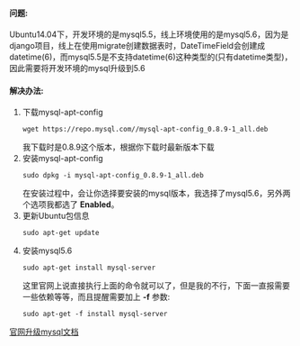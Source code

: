 #### 问题:
Ubuntu14.04下，开发环境的是mysql5.5，线上环境使用的是mysql5.6，因为是django项目，线上在使用migrate创建数据表时，DateTimeField会创建成datetime(6)，而mysql5.5是不支持datetime(6)这种类型的(只有datetime类型)，因此需要将开发环境的mysql升级到5.6
#### 解决办法:
1. 下载mysql-apt-config  
    ```
    wget https://repo.mysql.com//mysql-apt-config_0.8.9-1_all.deb
    ```
    我下载时是0.8.9这个版本，根据你下载时最新版本下载
2. 安装mysql-apt-config  
    ```
    sudo dpkg -i mysql-apt-config_0.8.9-1_all.deb
    ```
    在安装过程中，会让你选择要安装的mysql版本，我选择了mysql5.6，另外两个选项我都选了 **Enabled**。
3. 更新Ubuntu包信息  
    ```
    sudo apt-get update
    ```
4. 安装mysql5.6  
    ```
    sudo apt-get install mysql-server
    ```
    这里官网上说直接执行上面的命令就可以了，但是我的不行，下面一直报需要一些依赖等等，而且提醒需要加上 **-f** 参数:
    ```
    sudo apt-get -f install mysql-server
    ```

[官网升级mysql文档](https://dev.mysql.com/doc/mysql-apt-repo-quick-guide/en/#repo-qg-apt-upgrading)